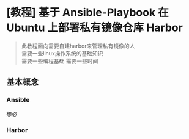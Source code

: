 # [教程] 基于 Ansible-Playbook 在 Ubuntu 上部署私有镜像仓库 Harbor

> 此教程面向需要自建harbor来管理私有镜像的人  
> 需要一些linux操作系统的基础知识  
> 需要一些编程基础
> 需要一些时间  

## 基本概念

### Ansible
想必

### Harbor